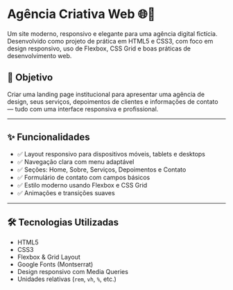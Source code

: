 
# Agência Criativa Web 🌐🎨

Um site moderno, responsivo e elegante para uma agência digital fictícia. Desenvolvido como projeto de prática em HTML5 e CSS3, com foco em design responsivo, uso de Flexbox, CSS Grid e boas práticas de desenvolvimento web.

## 🚀 Objetivo

Criar uma landing page institucional para apresentar uma agência de design, seus serviços, depoimentos de clientes e informações de contato — tudo com uma interface responsiva e profissional.

---

## ✨ Funcionalidades

- ✅ Layout responsivo para dispositivos móveis, tablets e desktops
- ✅ Navegação clara com menu adaptável
- ✅ Seções: Home, Sobre, Serviços, Depoimentos e Contato
- ✅ Formulário de contato com campos básicos
- ✅ Estilo moderno usando Flexbox e CSS Grid
- ✅ Animações e transições suaves

---

## 🛠️ Tecnologias Utilizadas

- HTML5
- CSS3
- Flexbox & Grid Layout
- Google Fonts (Montserrat)
- Design responsivo com Media Queries
- Unidades relativas (`rem`, `vh`, `%`, etc.)




